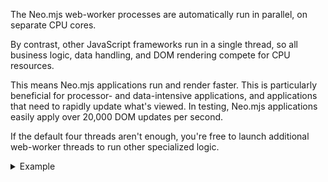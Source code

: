The Neo.mjs web-worker processes are automatically run in parallel, on separate CPU cores.

By contrast, other JavaScript frameworks run in a single thread, so all business logic, 
data handling, and DOM rendering compete for CPU resources.

This means Neo.mjs applications run and render faster. This is 
particularly beneficial for processor- and data-intensive applications, 
and applications that need to rapidly update what's viewed. In testing, Neo.mjs applications 
easily apply over 20,000 DOM updates per second. 

If the default four threads aren't enough, you're free to launch additional web-worker threads 
to run other specialized logic. 


<details><summary>Example</summary>

Take a look at this example. It's the `Neo.component.Helix` component. Besides looking cool, it illustrates how quickly Neo.mjs can update a complex user interface. 

Click on Preview, then use your mouse or trackpad to pan and zoom &mdash; the helix zooms and spirals accordingly, very very rapidly. 
If you move quickly, you might reach 20,000 or 30,000 delta updates per second. We've seen some examples that go over 40,000 updates per 
second &mdash; but we've never actually hit the limit.

```javascript live-preview
import Container from '../container/Base.mjs';
import Helix     from '../component/Helix.mjs';

class MainView extends Container {
    static config = {
        className: 'Benefits.speed.MainView',
        layout   : 'fit',
        items    : [{
            module     : Helix,
            imageField : 'image',
            imageSource: '../../../../resources/examples/',
            store: {
                autoLoad: true,
                model: {
                    fields: [{name: 'image', type: 'String'}],
                },
                url: '../../../../resources/examples/data/ai_contacts.json'
            }
        }]
    }
}
MainView = Neo.setupClass(MainView);
```


If you're interested, there's <a href="../../examples/component/helix/index.html" target="_blank">a more full-featured helix example</a> that includes showing delta updates, 
along with some other control. Look at the upper-right corner to see delta updates.

</details>

